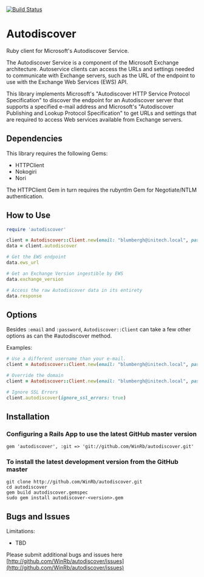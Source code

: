 [![Build Status](https://travis-ci.org/WinRb/autodiscover.svg?branch=master)](https://travis-ci.org/WinRb/autodiscover)

Autodiscover
============

Ruby client for Microsoft's Autodiscover Service.

The Autodiscover Service is a component of the Microsoft Exchange architecture. Autoservice clients can access the URLs and settings needed to communicate with Exchange servers, such as the URL of the endpoint to use with the Exchange Web Services (EWS) API.

This library implements Microsoft's "Autodiscover HTTP Service Protocol Specification" to discover the endpoint for an Autodiscover server that supports a specified e-mail address and Microsoft's "Autodiscover Publishing and Lookup Protocol Specification" to get URLs and settings that are required to access Web services available from Exchange servers.

Dependencies
------------

This library requires the following Gems:

* HTTPClient
* Nokogiri
* Nori

The HTTPClient Gem in turn requires the rubyntlm Gem for Negotiate/NTLM authentication.

How to Use
----------

```ruby
require 'autodiscover'

client = Autodiscover::Client.new(email: "blumbergh@initech.local", password: "tps_eq_awesome")
data = client.autodiscover

# Get the EWS endpoint
data.ews_url

# Get an Exchange Version ingestible by EWS
data.exchange_version

# Access the raw Autodiscover data in its entirety
data.response
```

Options
-------

Besides `:email` and `:password`, `Autodiscover::Client` can take a few other options as can the #autodiscover method.

Examples:

```ruby
# Use a different username than your e-mail.
client = Autodiscover::Client.new(email: "blumbergh@initech.local", password: "tps_eq_awesome", username: 'INITECH\blumbergh')

# Override the domain
client = Autodiscover::Client.new(email: "blumbergh@initech.local", password: "tps_eq_awesome", domain: "tpsreports.local")

# Ignore SSL Errors
client.autodiscover(ignore_ssl_errors: true)
```


Installation
------------

### Configuring a Rails App to use the latest GitHub master version

    gem 'autodiscover', :git => 'git://github.com/WinRb/autodiscover.git'

### To install the latest development version from the GitHub master

    git clone http://github.com/WinRb/autodiscover.git
    cd autodiscover
    gem build autodiscover.gemspec
    sudo gem install autodiscover-<version>.gem

Bugs and Issues
---------------

Limitations:

* TBD

Please submit additional bugs and issues here [http://github.com/WinRb/autodiscover/issues](http://github.com/WinRb/autodiscover/issues)
